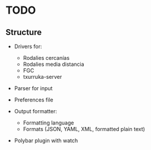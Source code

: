 # TODO

## Structure

- Drivers for:
  - Rodalies cercanías
  - Rodalies media distancia
  - FGC
  - txurruka-server

- Parser for input
- Preferences file
- Output formatter:
  - Formatting language
  - Formats (JSON, YAML, XML, formatted plain text)


- Polybar plugin with watch
